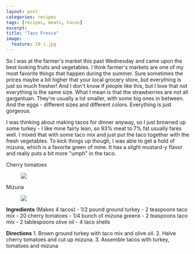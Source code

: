 ```yaml
---
layout: post
categories: recipes
tags: [recipes, meats, tacos]
excerpt: 
title: "Taco Fresca"
image:
  feature: 10-1.jpg
---
```


So I was at the farmer's market this past Wednesday and came upon the best looking fruits and vegetables.  I think farmer's markets are one of my most favorite things that happen during the summer.  Sure sometimes the prices maybe a bit higher that your local grocery store, but everything is just so much fresher!  And I don't know if people like this, but I love that not everything is the same size.  What I mean is that the strawberries are not all gargantuan.  They're usually a lot smaller, with some big ones in between.  And the eggs - different sizes and different colors.  Everything is just gorgeous.

I was thinking about making tacos for dinner anyway, so I just browned up some turkey - I like mine fairly lean, so 93% meat to 7% fat usually fares well.  I mixed that with some taco mix and just put the taco together with the fresh vegetables.  To kick things up though, I was able to get a hold of mizuna, which is a favorite green of mine.  It has a slight mustard-y flavor and really puts a bit more "umph" in the taco.

Cherry tomatoes

<figure> <img src='/images/10-2.jpg'> </figure>

Mizuna

<figure> <img src='/images/10-3.jpg'> </figure>
<section class='recipe'>
<p><strong>Ingredients</strong>
(Makes 4 tacos)
- 1/2 pound ground turkey
- 2 teaspoons taco mix
- 20 cherry tomatoes
- 1/4 bunch of mizuna greens
- 2 teaspoons taco mix
- 2 tablespoons olive oil
- 4 taco shells</p>

<p><strong>Directions</strong>
1. Brown ground turkey with taco mix and olive oil.
2. Halve cherry tomatoes and cut up mizuna.
3. Assemble tacos with turkey, tomatoes and mizuna</p></section>